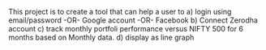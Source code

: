 This project is to create a tool that can help a user to
a) login using email/password -OR- Google account -OR- Facebook
b) Connect Zerodha account
c) track monthly portfoli performance versus NIFTY 500 for 6 months based on Monthly data.
d) display as line graph
